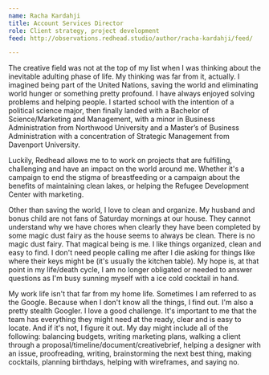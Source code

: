 ```yaml
---
name: Racha Kardahji
title: Account Services Director
role: Client strategy, project development
feed: http://observations.redhead.studio/author/racha-kardahji/feed/

---
```


The creative field was not at the top of my list when I was thinking about the
inevitable adulting phase of life. My thinking was far from it, actually. I
imagined being part of the United Nations, saving the world and eliminating
world hunger or something pretty profound. I have always enjoyed solving
problems and helping people. I started school with the intention of a political
science major, then finally landed with a Bachelor of Science/Marketing and
Management, with a minor in Business Administration from Northwood University
and a Master’s of Business Administration with a concentration of Strategic
Management from Davenport University.

Luckily, Redhead allows me to to work on projects that are fulfilling,
challenging and have an impact on the world around me. Whether it's a campaign
to end the stigma of breastfeeding or a campaign about the benefits of
maintaining clean lakes, or helping the Refugee Development Center with
marketing.

Other than saving the world, I love to clean and organize. My husband and bonus
child are not fans of Saturday mornings at our house. They cannot understand why
we have chores when clearly they have been completed by some magic dust fairy as
the house seems to always be clean. There is no magic dust fairy. That magical
being is me. I like things organized, clean and easy to find. I don't need
people calling me after I die asking for things like where their keys might be
(it's usually the kitchen table). My hope is, at that point in my life/death
cycle, I am no longer obligated or needed to answer questions as I'm busy
sunning myself with a ice cold cocktail in hand.

My work life isn't that far from my home life. Sometimes I am referred to as the
Google. Because when I don't know all the things, I find out. I'm also a pretty
stealth Googler. I love a good challenge. It's important to me that the team has
everything they might need at the ready, clear and is easy to locate. And if
it's not, I figure it out. My day might include all of the following: balancing
budgets, writing marketing plans, walking a client through a
proposal/timeline/document/creativebrief, helping a designer with an issue,
proofreading, writing, brainstorming the next best thing, making cocktails,
planning birthdays, helping with wireframes, and saying no.

